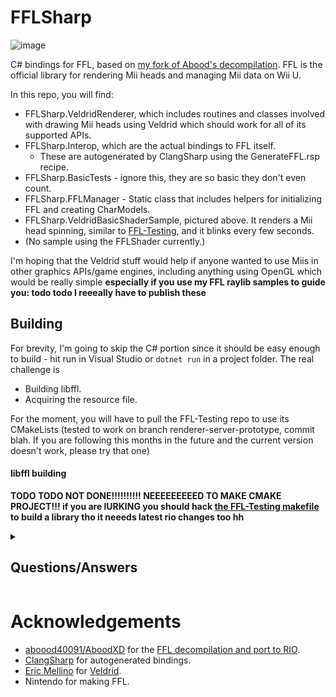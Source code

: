 # FFLSharp

![image](https://github.com/user-attachments/assets/40ea3cb7-ec55-465f-90a1-aa839bc1d299)

C# bindings for FFL, based on [my fork of Abood's decompilation](https://github.com/ariankordi/ffl).
FFL is the official library for rendering Mii heads and managing Mii data on Wii U.

In this repo, you will find:

* FFLSharp.VeldridRenderer, which includes routines and classes involved with drawing Mii heads using Veldrid which should work for all of its supported APIs.
* FFLSharp.Interop, which are the actual bindings to FFL itself. 
  - These are autogenerated by ClangSharp using the GenerateFFL.rsp recipe.
* FFLSharp.BasicTests - ignore this, they are so basic they don't even count.
* FFLSharp.FFLManager - Static class that includes helpers for initializing FFL and creating CharModels.
* FFLSharp.VeldridBasicShaderSample, pictured above. It renders a Mii head spinning, similar to [FFL-Testing](https://github.com/ariankordi/FFL-Testing), and it blinks every few seconds.
* (No sample using the FFLShader currently.)

I'm hoping that the Veldrid stuff would help if anyone wanted to use Miis in other graphics APIs/game engines, including anything using OpenGL which would be really simple
**especially if you use my FFL raylib samples to guide you: todo todo I reeeally have to publish these**

## Building
For brevity, I'm going to skip the C# portion since it should be easy enough to build - hit run in Visual Studio or `dotnet run` in a project folder. The real challenge is
* Building libffl.
* Acquiring the resource file.

For the moment, you will have to pull the FFL-Testing repo to use its CMakeLists (tested to work on branch renderer-server-prototype, commit blah. If you are following this months in the future and the current version doesn't work, please try that one)

#### libffl building

**TODO TODO NOT DONE!!!!!!!!!! NEEEEEEEEED TO MAKE CMAKE PROJECT!!! if you are lURKING you should hack [the FFL-Testing makefile](https://github.com/ariankordi/FFL-Testing/blob/renderer-server-prototype/Makefile) to build a library tho it neeeds latest rio changes too hh**

<details>
<summary>

## Questions/Answers
</summary>


### I don’t like C#, why should I care?
Since this has an implementation of using FFL to draw Miis in a non-C/C++ language, and using a Vulkan-like API (Veldrid), it can be a base to open possibilities for bringing FFL to all sorts of places.
### Can I use this in Unity?
Not yet.

It’s totally possible to use everything in this repo to draw Miis in Unity as a managed plugin, and it should work on .NET Standard 2.0 (Unity 2020 and later).
However, I haven’t made such a plugin yet. Nothing stopping you from doing it though!
### Can I use on 😹 Unity Wii U? 😹
Probably not.

The lowest I could get ClangSharp to generate bindings for is C# 7 and .NET Standard 2.0, both of which are far newer than the last major release of Unity Wii U (I think.)

…However, it may be simpler to use FFL in Unity Wii U as a whole since they are both calling to the same GX2 API. Try Abood’s original version of the decomp.
#### On Switch?
Maybe! It’s worth a try. You’d have to get the build for libffl working on the NX target, which is cursed as all hell...
</details>

# Acknowledgements
* [aboood40091/AboodXD](https://github.com/aboood40091) for the [FFL decompilation and port to RIO](https://github.com/aboood40091/ffl/tree/nsmbu-win-port).
* [ClangSharp](https://github.com/dotnet/ClangSharp) for autogenerated bindings.
* [Eric Mellino](https://github.com/mellinoe) for [Veldrid](https://github.com/veldrid/veldrid).
* Nintendo for making FFL.
